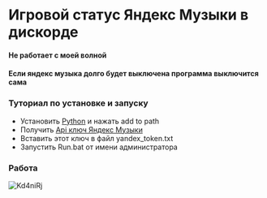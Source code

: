 # Игровой статус Яндекс Музыки в дискорде
#### Не работает с моей волной
#### Если яндекс музыка долго будет выключена программа выключится сама
### Туториал по установке и запуску
- Установить [Python](https://www.python.org/downloads/) и нажать add to path
- Получить [Api ключ Яндекс Музыки](https://github.com/MarshalX/yandex-music-token)
- Вставить этот ключ в файл yandex_token.txt
- Запустить Run.bat от имени администратора
### Работа
![Kd4niRj](https://github.com/flaysyz/yandex-music-rpc/assets/91736204/a0f2f6f4-e8e6-4264-9157-7f7ff25903f5)
